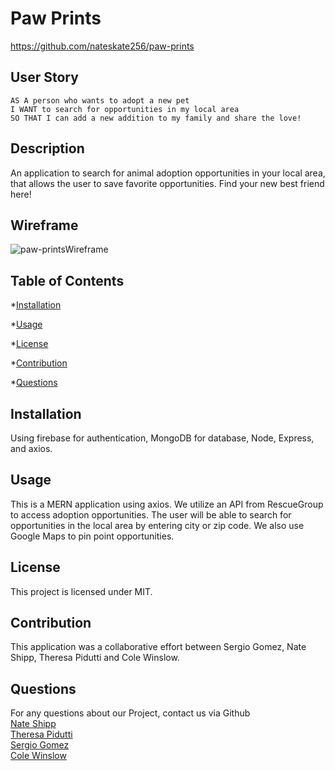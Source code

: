 # Paw Prints
https://github.com/nateskate256/paw-prints

## User Story

```
AS A person who wants to adopt a new pet
I WANT to search for opportunities in my local area
SO THAT I can add a new addition to my family and share the love!
```

## Description

An application to search for animal adoption opportunities in your local area, that allows the user to save favorite opportunities. Find your new best friend here!

## Wireframe

![paw-printsWireframe](https://user-images.githubusercontent.com/73257176/116756094-c0e94b00-a9c8-11eb-9cc0-e937ff976c8e.png)

## Table of Contents

\*[Installation](#installation)

\*[Usage](#usage)

\*[License](#license)

\*[Contribution](#contribution)

\*[Questions](#questions)

## Installation

Using firebase for authentication, MongoDB for database, Node, Express, and axios.


## Usage
This is a MERN application using axios.  We utilize an API from RescueGroup to access adoption opportunities.  The user will be able to search for opportunities in the local area by entering city or zip code.  We also use Google Maps to pin point opportunities.

## License

This project is licensed under MIT.

## Contribution

This application was a collaborative effort between Sergio Gomez, Nate Shipp, Theresa Pidutti and Cole Winslow.

## Questions
For any questions about our Project, contact us via Github <br/>
[Nate Shipp](https://github.com/nateskate256)  <br/>
[Theresa Pidutti](https://github.com/tpidutti) <br/>
[Sergio Gomez](https://github.com/sergiogomez100000) <br/>
[Cole Winslow](https://github.com/ColeThomasWinslow)

